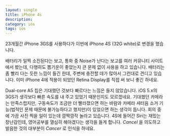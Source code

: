 ```yaml
---
layout: single
title: iPhone 4s
description: 
category: ios
tags: ios
---
```


23개월간 iPhone 3GS를 사용하다가 이번에 iPhone 4S (32G white)로 변경을 했습니다.  

배터리가 일찍 소진된다는 보고, 통화 중 Noise가 난다는 보고를 여러 커뮤니티 사이트에서 봤는데,
다행히도 뽑기운이 좋았는지 큰 문제 없이 사용을 하고 있습니다. 배터리는 좀 빨리 다는 듯한 느낌이 들긴
한데, 주변에 충전할 데가 많아서 그런대로 견디고 있습니다. 이미 iPhone 4에 적용이 되었던 Retina
Display를 직접 써 보니 좋긴 하네요.

Dual-core A5 칩은 기대했던 것보다 빠르다는 느낌은 들지 않았습니다. iOS 5.x의 3GS가 생각보다 빠른
속도를 내 주고 있었기 때문인지도 모르겠네요. 기대했던 카메라는 만족스럽지만, 구동속도가 조금만 더
빨라졌으면 하는 바람과 카메라 셔터음 소거 기능(법적인 문제 때문에 불가능하다고 했지만)이 있었으면
하는 생각이 듭니다. 회의 중에 가끔 사진 찍을 일이 있는데 깜짝깜작 놀라고 있습니다. 4S에 들어간 Siri는
재밌는 장난감인데, 영어공부를 열심히 해야겠다는 생각을 들게 합니다. *Cancel* 을 의도하고 발음한 것의
대부분이 *Cancer* 로 인식을 하네요.
